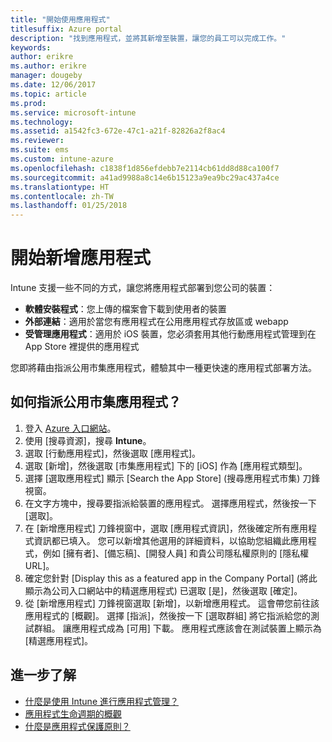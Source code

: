```yaml
---
title: "開始使用應用程式"
titlesuffix: Azure portal
description: "找到應用程式，並將其新增至裝置，讓您的員工可以完成工作。"
keywords: 
author: erikre
ms.author: erikre
manager: dougeby
ms.date: 12/06/2017
ms.topic: article
ms.prod: 
ms.service: microsoft-intune
ms.technology: 
ms.assetid: a1542fc3-672e-47c1-a21f-82826a2f8ac4
ms.reviewer: 
ms.suite: ems
ms.custom: intune-azure
ms.openlocfilehash: c1838f1d856efdebb7e2114cb61dd8d88ca100f7
ms.sourcegitcommit: a41ad9988a8c14e6b15123a9ea9bc29ac437a4ce
ms.translationtype: HT
ms.contentlocale: zh-TW
ms.lasthandoff: 01/25/2018
---
```

# <a name="get-started-with-adding-apps"></a>開始新增應用程式

Intune 支援一些不同的方式，讓您將應用程式部署到您公司的裝置：

* **軟體安裝程式**：您上傳的檔案會下載到使用者的裝置
* __外部連結__：適用於當您有應用程式在公用應用程式存放區或 webapp
* **受管理應用程式**：適用於 iOS 裝置，您必須套用其他行動應用程式管理到在 App Store 裡提供的應用程式

您即將藉由指派公用市集應用程式，體驗其中一種更快速的應用程式部署方法。

## <a name="how-do-i-assign-a-public-store-app"></a>如何指派公用市集應用程式？

1. 登入 [Azure 入口網站](https://portal.azure.com)。
2. 使用 [搜尋資源]，搜尋 **Intune**。
3. 選取 [行動應用程式]，然後選取 [應用程式]。
4. 選取 [新增]，然後選取 [市集應用程式] 下的 [iOS] 作為 [應用程式類型]。
5. 選擇 [選取應用程式] 顯示 [Search the App Store] \(搜尋應用程式市集) 刀鋒視窗。
6. 在文字方塊中，搜尋要指派給裝置的應用程式。 選擇應用程式，然後按一下 [選取]。
7. 在 [新增應用程式] 刀鋒視窗中，選取 [應用程式資訊]，然後確定所有應用程式資訊都已填入。 您可以新增其他選用的詳細資料，以協助您組織此應用程式，例如 [擁有者]、[備忘稿]、[開發人員] 和貴公司隱私權原則的 [隱私權 URL]。
8. 確定您針對 [Display this as a featured app in the Company Portal] \(將此顯示為公司入口網站中的精選應用程式) 已選取 [是]，然後選取 [確定]。
9. 從 [新增應用程式] 刀鋒視窗選取 [新增]，以新增應用程式。 這會帶您前往該應用程式的 [概觀]。 選擇 [指派]，然後按一下 [選取群組] 將它指派給您的測試群組。 讓應用程式成為 [可用] 下載。 應用程式應該會在測試裝置上顯示為 [精選應用程式]。

## <a name="learn-more"></a>進一步了解

* [什麼是使用 Intune 進行應用程式管理？](app-management.md)
* [應用程式生命週期的概觀](app-lifecycle.md)
* [什麼是應用程式保護原則？](app-protection-policy.md)

